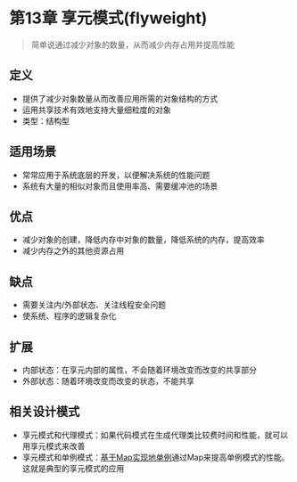 # 第13章 享元模式(flyweight)
> 简单说通过减少对象的数量，从而减少内存占用并提高性能
## 定义
+ 提供了减少对象数量从而改善应用所需的对象结构的方式
+ 运用共享技术有效地支持大量细粒度的对象
+ 类型：结构型

## 适用场景
+ 常常应用于系统底层的开发，以便解决系统的性能问题
+ 系统有大量的相似对象而且使用率高、需要缓冲池的场景

## 优点
+ 减少对象的创建，降低内存中对象的数量，降低系统的内存，提高效率
+ 减少内存之外的其他资源占用

## 缺点
+ 需要关注内/外部状态、关注线程安全问题
+ 使系统、程序的逻辑复杂化

## 扩展
+ 内部状态：在享元内部的属性，不会随着环境改变而改变的共享部分
+ 外部状态：随着环境改变而改变的状态，不能共享

## 相关设计模式
+ 享元模式和代理模式：如果代码模式在生成代理类比较费时间和性能，就可以用享元模式来改善
+ 享元模式和单例模式：[基于Map实现地单例](../第08章_单例模式/其他单例的实现/E1基于Map实现单例模式)通过Map来提高单例模式的性能。这就是典型的享元模式的应用
